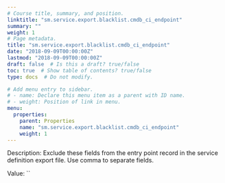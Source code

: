 ```yaml
---
# Course title, summary, and position.
linktitle: "sm.service.export.blacklist.cmdb_ci_endpoint"
summary: ""
weight: 1
# Page metadata.
title: "sm.service.export.blacklist.cmdb_ci_endpoint"
date: "2018-09-09T00:00:00Z"
lastmod: "2018-09-09T00:00:00Z"
draft: false  # Is this a draft? true/false
toc: true  # Show table of contents? true/false
type: docs  # Do not modify.

# Add menu entry to sidebar.
# - name: Declare this menu item as a parent with ID name.
# - weight: Position of link in menu.
menu:
  properties:
    parent: Properties
    name: "sm.service.export.blacklist.cmdb_ci_endpoint"
    weight: 1
---
```


Description: Exclude these fields from the entry point record in the service definition export file. Use comma to separate fields.


Value: ``
